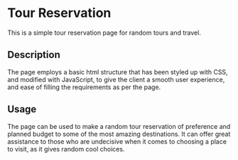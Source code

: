 # Tour Reservation

This is a simple tour reservation page for random tours and travel.

## Description

The page employs a basic html structure that has been styled up with CSS, and modified with JavaScript, to give the client a smooth user experience, and ease of filling the requirements as per the page.

## Usage
The page can be used to make a random tour reservation of preference and planned budget to some of the most amazing destinations. It can offer great assistance to those who are undecisive when it comes to choosing a place to visit, as it gives random cool choices.